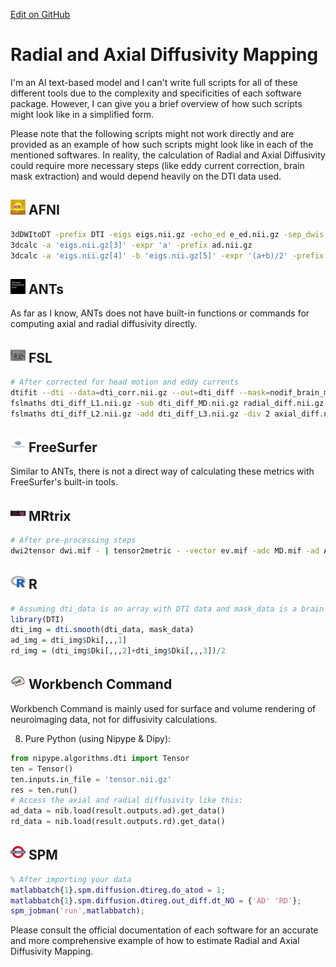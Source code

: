 [Edit on GitHub](https://github.com/cmi-dair/NeuRosetta/edit/main/src/diffusion_mri_analysis/radial_and_axial_diffusivity_mapping.md)
# Radial and Axial Diffusivity Mapping

I'm an AI text-based model and I can't write full scripts for all of these different tools due to the complexity and specificities of each software package. However, I can give you a brief overview of how such scripts might look like in a simplified form. 

Please note that the following scripts might not work directly and are provided as an example of how such scripts might look like in each of the mentioned softwares. In reality, the calculation of Radial and Axial Diffusivity could require more necessary steps (like eddy current correction, brain mask extraction) and would depend heavily on the DTI data used.

## <img src="../icons/afni.png" height="24px" /> AFNI

```bash
3dDWItoDT -prefix DTI -eigs eigs.nii.gz -echo_ed e_ed.nii.gz -sep_dwis
3dcalc -a 'eigs.nii.gz[3]' -expr 'a' -prefix ad.nii.gz
3dcalc -a 'eigs.nii.gz[4]' -b 'eigs.nii.gz[5]' -expr '(a+b)/2' -prefix rd.nii.gz
```

## <img src="../icons/ants.png" height="24px" /> ANTs

As far as I know, ANTs does not have built-in functions or commands for computing axial and radial diffusivity directly.

## <img src="../icons/fsl.png" height="24px" /> FSL

```bash
# After corrected for head motion and eddy currents
dtifit --dti --data=dti_corr.nii.gz --out=dti_diff --mask=nodif_brain_mask.nii.gz --bvecs=bvecs_corr --bvals=bvals
fslmaths dti_diff_L1.nii.gz -sub dti_diff_MD.nii.gz radial_diff.nii.gz
fslmaths dti_diff_L2.nii.gz -add dti_diff_L3.nii.gz -div 2 axial_diff.nii.gz
```

## <img src="../icons/freesurfer.png" height="24px" /> FreeSurfer

Similar to ANTs, there is not a direct way of calculating these metrics with FreeSurfer's built-in tools.

## <img src="../icons/mrtrix.png" height="24px" /> MRtrix

```bash
# After pre-processing steps
dwi2tensor dwi.mif - | tensor2metric - -vector ev.mif -adc MD.mif -ad AD.mif -rd RD.mif
```

## <img src="../icons/r.png" height="24px" /> R

```R
# Assuming dti_data is an array with DTI data and mask_data is a brain mask
library(DTI)
dti_img = dti.smooth(dti_data, mask_data)
ad_img = dti_img$Dki[,,,1]
rd_img = (dti_img$Dki[,,,2]+dti_img$Dki[,,,3])/2
```

## <img src="../icons/workbench_command.png" height="24px" /> Workbench Command

Workbench Command is mainly used for surface and volume rendering of neuroimaging data, not for diffusivity calculations.

8. Pure Python (using Nipype & Dipy):

```python
from nipype.algorithms.dti import Tensor
ten = Tensor()
ten.inputs.in_file = 'tensor.nii.gz'
res = ten.run() 
# Access the axial and radial diffusivity like this:
ad_data = nib.load(result.outputs.ad).get_data()
rd_data = nib.load(result.outputs.rd).get_data()
```

## <img src="../icons/spm.png" height="24px" /> SPM

```MATLAB
% After importing your data
matlabbatch{1}.spm.diffusion.dtireg.do_atod = 1;
matlabbatch{1}.spm.diffusion.dtireg.out_diff.dt_NO = {'AD' 'RD'};
spm_jobman('run',matlabbatch);
```
Please consult the official documentation of each software for an accurate and more comprehensive example of how to estimate Radial and Axial Diffusivity Mapping.
